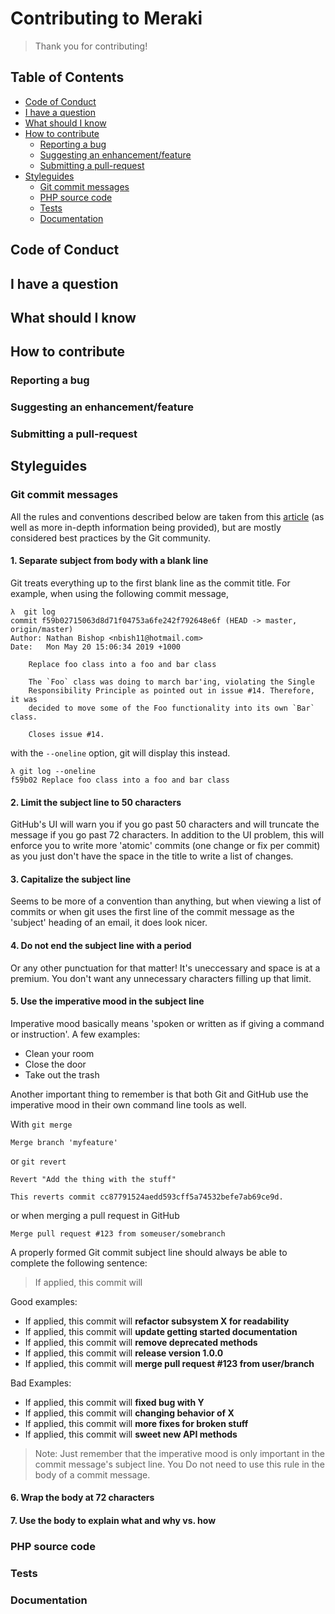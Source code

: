 # Contributing to Meraki

> Thank you for contributing!

## Table of Contents

* [Code of Conduct](#code-of-conduct)
* [I have a question](#i-have-a-question)
* [What should I know](#what-should-i-know)
* [How to contribute](how-to-contribute)
  * [Reporting a bug](#reporting-a-bug)
  * [Suggesting an enhancement/feature](#suggesting-an-enhancement/feature)
  * [Submitting a pull-request](#submitting-a-pull-request)
* [Styleguides](#styleguides)
  * [Git commit messages](#git-commit-messages)
  * [PHP source code](php-source-code)
  * [Tests](#tests)
  * [Documentation](#documentation)

## Code of Conduct

## I have a question

## What should I know

## How to contribute

### Reporting a bug

### Suggesting an enhancement/feature

### Submitting a pull-request

## Styleguides

### Git commit messages

All the rules and conventions described below are taken from this [article](https://chris.beams.io/posts/git-commit/) (as well as more in-depth information being provided), but are mostly considered best practices by the Git community.

#### 1. Separate subject from body with a blank line

Git treats everything up to the first blank line as the commit title. For example, when using the following commit message,

```cli
λ  git log
commit f59b02715063d8d71f04753a6fe242f792648e6f (HEAD -> master, origin/master)
Author: Nathan Bishop <nbish11@hotmail.com>
Date:   Mon May 20 15:06:34 2019 +1000

    Replace foo class into a foo and bar class

    The `Foo` class was doing to march bar'ing, violating the Single
    Responsibility Principle as pointed out in issue #14. Therefore, it was
    decided to move some of the Foo functionality into its own `Bar` class.

    Closes issue #14.
```

with the `--oneline` option, git will display this instead.

```cli
λ git log --oneline
f59b02 Replace foo class into a foo and bar class
```

#### 2. Limit the subject line to 50 characters

GitHub's UI will warn you if you go past 50 characters and will truncate the message if you go past 72 characters. In addition to the UI problem, this will enforce you to write more 'atomic' commits (one change or fix per commit) as you just don't have the space in the title to write a list of changes.

#### 3. Capitalize the subject line

Seems to be more of a convention than anything, but when viewing a list of commits or when git uses the first line of the commit message as the 'subject' heading of an email, it does look nicer.

#### 4. Do not end the subject line with a period

Or any other punctuation for that matter! It's uneccessary and space is at a premium. You don't want any unnecessary characters filling up that limit.

#### 5. Use the imperative mood in the subject line

Imperative mood basically means 'spoken or written as if giving a command or instruction'. A few examples:

* Clean your room
* Close the door
* Take out the trash

Another important thing to remember is that both Git and GitHub use the imperative mood in their own command line tools as well.

With ```git merge```

```
Merge branch 'myfeature'
```

or ```git revert```

```
Revert "Add the thing with the stuff"

This reverts commit cc87791524aedd593cff5a74532befe7ab69ce9d.
```

or when merging a pull request in GitHub

```
Merge pull request #123 from someuser/somebranch
```

A properly formed Git commit subject line should always be able to complete the following sentence:

> If applied, this commit will <your subject line here>

Good examples:

* If applied, this commit will **refactor subsystem X for readability**
* If applied, this commit will **update getting started documentation**
* If applied, this commit will **remove deprecated methods**
* If applied, this commit will **release version 1.0.0**
* If applied, this commit will **merge pull request #123 from user/branch**

Bad Examples:

* If applied, this commit will **fixed bug with Y**
* If applied, this commit will **changing behavior of X**
* If applied, this commit will **more fixes for broken stuff**
* If applied, this commit will **sweet new API methods**

> Note: Just remember that the imperative mood is only important in the commit message's subject line. You Do not need to use this rule in the body of a commit message.

#### 6. Wrap the body at 72 characters

#### 7. Use the body to explain what and why vs. how

### PHP source code

### Tests

### Documentation

